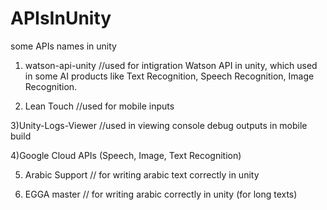 # APIsInUnity
some APIs names in unity

1) watson-api-unity 
//used for intigration Watson API in unity, which used in some AI products like Text Recognition, Speech Recognition, Image Recognition.

2) Lean Touch
//used for mobile inputs

3)Unity-Logs-Viewer
//used in viewing console debug outputs in mobile build

4)Google Cloud APIs (Speech, Image, Text Recognition)

5) Arabic Support
// for writing arabic text correctly in unity

6) EGGA master
// for writing arabic correctly in unity (for long texts)
